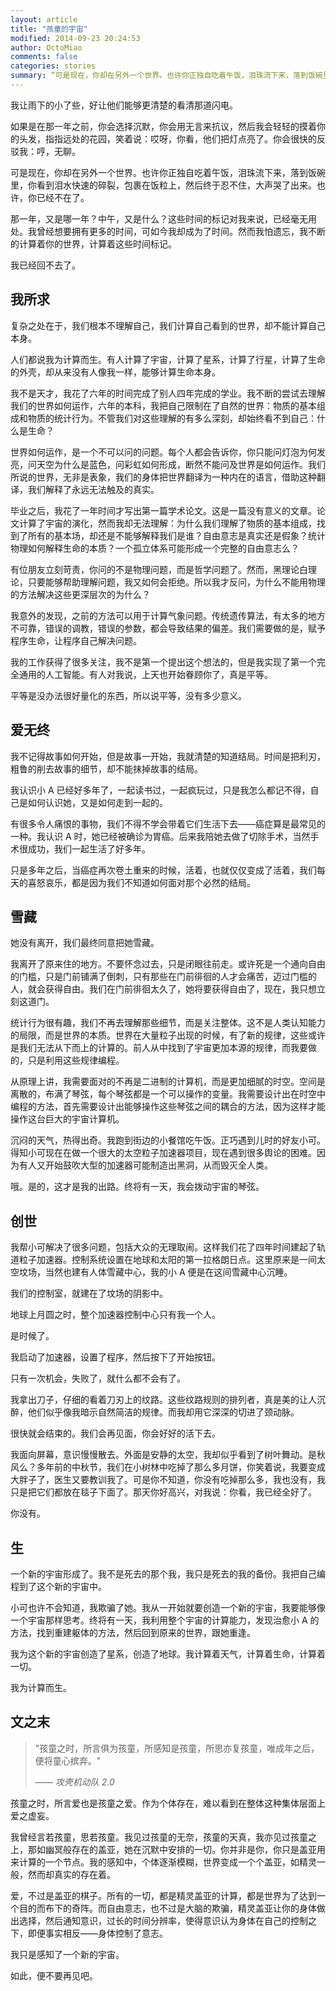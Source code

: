 ```yaml
---
layout: article
title: "孩童的宇宙"
modified: 2014-09-23 20:24:53
author: OctoMiao
comments: false
categories: stories
summary: “可是现在，你却在另外一个世界。也许你正独自吃着午饭，泪珠流下来，落到饭碗里，你看到泪水快速的碎裂，包裹在饭粒上，然后终于忍不住，大声哭了出来。也许，你已经不在了。”
---
```



我让雨下的小了些，好让他们能够更清楚的看清那道闪电。

如果是在那一年之前，你会选择沉默，你会用无言来抗议，然后我会轻轻的摸着你的头发，指指远处的花园，笑着说：哎呀，你看，他们把灯点亮了。你会很快的反驳我：哼，无聊。

可是现在，你却在另外一个世界。也许你正独自吃着午饭，泪珠流下来，落到饭碗里，你看到泪水快速的碎裂，包裹在饭粒上，然后终于忍不住，大声哭了出来。也许，你已经不在了。

那一年，又是哪一年？中午，又是什么？这些时间的标记对我来说，已经毫无用处。我曾经想要拥有更多的时间，可如今我却成为了时间。然而我怕遗忘，我不断的计算着你的世界，计算着这些时间标记。

我已经回不去了。

<!-- more -->


## 我所求


复杂之处在于，我们根本不理解自己，我们计算自己看到的世界，却不能计算自己本身。

人们都说我为计算而生。有人计算了宇宙，计算了星系，计算了行星，计算了生命的外壳，却从来没有人像我一样，能够计算生命本身。

我不是天才，我花了六年的时间完成了别人四年完成的学业。我不断的尝试去理解我们的世界如何运作，六年的本科，我把自己限制在了自然的世界：物质的基本组成和物质的统计行为。不管我们对这些理解的有多么深刻，却始终看不到自己：什么是生命？

世界如何运作，是一个不可以问的问题。每个人都会告诉你，你只能问灯泡为何发亮，问天空为什么是蓝色，问彩虹如何形成，断然不能问及世界是如何运作。我们所说的世界，无非是表象，我们的身体把世界翻译为一种内在的语言，借助这种翻译，我们解释了永远无法触及的真实。

毕业之后，我花了一年时间才写出第一篇学术论文。这是一篇没有意义的文章。论文计算了宇宙的演化，然而我却无法理解：为什么我们理解了物质的基本组成，找到了所有的基本场，却还是不能够解释我们是谁？自由意志是真实还是假象？统计物理如何解释生命的本质？一个孤立体系可能形成一个完整的自由意志么？

有位朋友立刻苛责，你问的不是物理问题，而是哲学问题了。然而，黑理论白理论，只要能够帮助理解问题，我又如何会拒绝。所以我才反问，为什么不能用物理的方法解决这些更深层次的为什么？

我意外的发现，之前的方法可以用于计算气象问题。传统遗传算法，有太多的地方不可靠，错误的调教，错误的参数，都会导致结果的偏差。我们需要做的是，赋予程序生命，让程序自己解决问题。

我的工作获得了很多关注，我不是第一个提出这个想法的，但是我实现了第一个完全通用的人工智能。有人对我说，上天也开始眷顾你了，真是平等。

平等是没办法很好量化的东西，所以说平等，没有多少意义。



## 爱无终


我不记得故事如何开始，但是故事一开始，我就清楚的知道结局。时间是把利刃，粗鲁的削去故事的细节，却不能抹掉故事的结局。

我认识小 A 已经好多年了，一起读书过，一起疯玩过，只是我怎么都记不得，自己是如何认识她，又是如何走到一起的。

有很多令人痛恨的事物，我们不得不学会带着它们生活下去——癌症算是最常见的一种。我认识 A 时，她已经被确诊为胃癌。后来我陪她去做了切除手术，当然手术很成功，我们一起生活了好多年。

只是多年之后，当癌症再次卷土重来的时候，活着，也就仅仅变成了活着，我们每天的喜怒哀乐，都是因为我们不知道如何面对那个必然的结局。



## 雪藏

她没有离开，我们最终同意把她雪藏。

我离开了原来住的地方。不要怀念过去，只是闭眼往前走。或许死是一个通向自由的门槛，只是门前铺满了倒刺，只有那些在门前徘徊的人才会痛苦，迈过门槛的人，就会获得自由。我们在门前徘徊太久了，她将要获得自由了，现在，我只想立刻这道门。

统计行为很有趣，我们不再去理解那些细节，而是关注整体。这不是人类认知能力的局限，而是世界的本质。世界在大量粒子出现的时候，有了新的规律，这些或许是我们无法从下而上的计算的。前人从中找到了宇宙更加本源的规律，而我要做的，只是利用这些规律编程。

从原理上讲，我需要面对的不再是二进制的计算机，而是更加细腻的时空。空间是离散的，布满了琴弦，每个琴弦都是一个可以操作的变量。我需要设计出在时空中编程的方法，首先需要设计出能够操作这些琴弦之间的耦合的方法，因为这样才能操作这台巨大的宇宙计算机。

沉闷的天气，热得出奇。我跑到街边的小餐馆吃午饭。正巧遇到儿时的好友小可。得知小可现在在做一个很大的太空粒子加速器项目，现在遇到很多舆论的困难。因为有人又开始鼓吹大型的加速器可能制造出黑洞，从而毁灭全人类。

哦。是的，这才是我的出路。终将有一天，我会拨动宇宙的琴弦。



## 创世

我帮小可解决了很多问题，包括大众的无理取闹。这样我们花了四年时间建起了轨道粒子加速器。控制系统设置在地球和太阳的第一拉格朗日点。这里原来是一间太空坟场，当然也建有人体雪藏中心，我的小 A 便是在这间雪藏中心沉睡。

我们的控制室，就建在了坟场的阴影中。

地球上月圆之时，整个加速器控制中心只有我一个人。

是时候了。

我启动了加速器，设置了程序，然后按下了开始按钮。

只有一次机会，失败了，就什么都不会有了。

我拿出刀子，仔细的看着刀刃上的纹路。这些纹路规则的排列者，真是美的让人沉醉，他们似乎像我暗示自然简洁的规律。而我却用它深深的切进了颈动脉。

很快就会结束的。我们会再见面，你会好好的活下去。

我面向屏幕，意识慢慢散去。外面是安静的太空，我却似乎看到了树叶舞动。是秋风么？多年前的中秋节，我们在小树林中吃掉了那么多月饼，你笑着说，我要变成大胖子了，医生又要教训我了。可是你不知道，你没有吃掉那么多，我也没有，我只是把它们都放在毯子下面了。那天你好高兴，对我说：你看，我已经全好了。

你没有。



## 生

一个新的宇宙形成了。我不是死去的那个我，我只是死去的我的备份。我把自己编程到了这个新的宇宙中。

小可也许不会知道，我欺骗了她。我从一开始就要创造一个新的宇宙，我要能够像一个宇宙那样思考。终将有一天，我利用整个宇宙的计算能力，发现治愈小 A 的方法，找到重建躯体的方法，然后回到原来的世界，跟她重逢。

我为这个新的宇宙创造了星系，创造了地球。我计算着天气，计算着生命，计算着一切。

我为计算而生。



## 文之末

> "孩童之时，所言俱为孩童，所感知是孩童，所思亦复孩童，唯成年之后，便将童心摈弃。"
>
> —— <cite>攻壳机动队 2.0</cite>


孩童之时，所言爱也是孩童之爱。作为个体存在，难以看到在整体这种集体层面上爱之虚妄。

我曾经言若孩童，思若孩童。我见过孩童的无奈，孩童的天真，我亦见过孩童之上，那如幽冥般存在的盖亚，她在沉默中安排的一切。你并非是你，你只是盖亚用来计算的一个节点。我的感知中，个体逐渐模糊，世界变成一个个盖亚，如精灵一般，然而却真实的存在着。

爱，不过是盖亚的棋子。所有的一切，都是精灵盖亚的计算，都是世界为了达到一个目的而布下的奇阵。而自由意志，也不过是大脑的欺骗，精灵盖亚让你的身体做出选择，然后通知意识，过长的时间分辨率，使得意识认为身体在自己的控制之下，即便事实相反——身体控制了意志。

我只是感知了一个新的宇宙。

如此，便不要再见吧。
